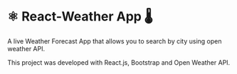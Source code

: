 # ⚛️ React-Weather App 🌡

A live Weather Forecast App that allows you to search by city using open weather API.

This project was developed with React.js, Bootstrap and Open Weather API.
